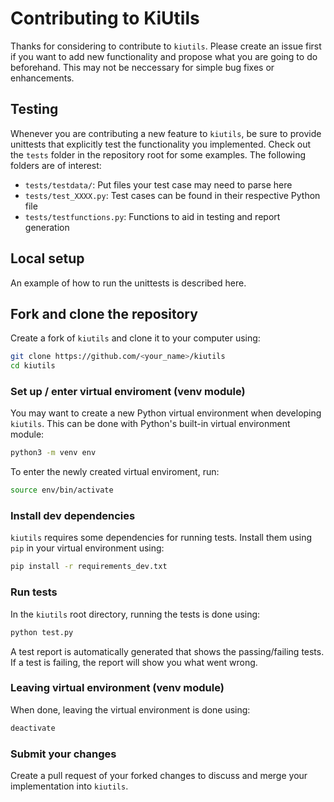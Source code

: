 # Contributing to KiUtils
Thanks for considering to contribute to `kiutils`. Please create an issue first if you want to add
new functionality and propose what you are going to do beforehand. This may not be neccessary for
simple bug fixes or enhancements. 

## Testing
Whenever you are contributing a new feature to `kiutils`, be sure to provide unittests that 
explicitly test the functionality you implemented. Check out the `tests` folder in the repository 
root for some examples. The following folders are of interest:
- `tests/testdata/`: Put files your test case may need to parse here
- `tests/test_XXXX.py`: Test cases can be found in their respective Python file
- `tests/testfunctions.py`: Functions to aid in testing and report generation

## Local setup
An example of how to run the unittests is described here.

## Fork and clone the repository
Create a fork of `kiutils` and clone it to your computer using:
```bash
git clone https://github.com/<your_name>/kiutils
cd kiutils
```

### Set up / enter virtual enviroment (venv module)
You may want to create a new Python virtual environment when developing `kiutils`. This can be 
done with Python's built-in virtual environment module:
```bash
python3 -m venv env
```

To enter the newly created virtual enviroment, run:
```bash
source env/bin/activate
```

### Install dev dependencies
`kiutils` requires some dependencies for running tests. Install them using `pip` in your virtual 
environment using:

```bash
pip install -r requirements_dev.txt
```

### Run tests
In the `kiutils` root directory, running the tests is done using:
```bash
python test.py
```

A test report is automatically generated that shows the passing/failing tests. If a test is failing, 
the report will show you what went wrong.

### Leaving virtual environment (venv module)
When done, leaving the virtual environment is done using:
```bash
deactivate
```

### Submit your changes
Create a pull request of your forked changes to discuss and merge your implementation into `kiutils`.